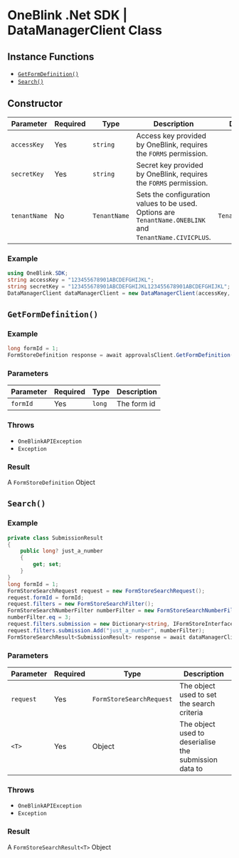 # OneBlink .Net SDK | DataManagerClient Class

## Instance Functions

-   [`GetFormDefinition()`](#getformdefinition)
-   [`Search()`](#search)

## Constructor

| Parameter    | Required | Type         | Description                                                                                             | Default Value         |
| ------------ | -------- | ------------ | ------------------------------------------------------------------------------------------------------- | --------------------- |
| `accessKey`  | Yes      | `string`     | Access key provided by OneBlink, requires the `FORMS` permission.                                       |                       |
| `secretKey`  | Yes      | `string`     | Secret key provided by OneBlink, requires the `FORMS` permission.                                       |                       |
| `tenantName` | No       | `TenantName` | Sets the configuration values to be used. Options are `TenantName.ONEBLINK` and `TenantName.CIVICPLUS`. | `TenantName.ONEBLINK` |

### Example

```c#
using OneBlink.SDK;
string accessKey = "123455678901ABCDEFGHIJKL";
string secretKey = "123455678901ABCDEFGHIJKL123455678901ABCDEFGHIJKL";
DataManagerClient dataManagerClient = new DataManagerClient(accessKey, secretKey);
```

## `GetFormDefinition()`

### Example

```c#
long formId = 1;
FormStoreDefinition response = await approvalsClient.GetFormDefinition(formId);
```

### Parameters

| Parameter | Required | Type   | Description |
| --------- | -------- | ------ | ----------- |
| `formId`  | Yes      | `long` | The form id |

### Throws

-   `OneBlinkAPIException`
-   `Exception`

### Result

A `FormStoreDefinition` Object

## `Search()`

### Example

```c#
private class SubmissionResult
{
    public long? just_a_number
    {
        get; set;
    }
}
long formId = 1;
FormStoreSearchRequest request = new FormStoreSearchRequest();
request.formId = formId;
request.filters = new FormStoreSearchFilter();
FormStoreSearchNumberFilter numberFilter = new FormStoreSearchNumberFilter();
numberFilter.eq = 3;
request.filters.submission = new Dictionary<string, IFormStoreInterface>();
request.filters.submission.Add("just_a_number", numberFilter);
FormStoreSearchResult<SubmissionResult> response = await dataManagerClient.Search<SubmissionResult>(request);
```

### Parameters

| Parameter | Required | Type                     | Description                                           |
| --------- | -------- | ------------------------ | ----------------------------------------------------- |
| `request` | Yes      | `FormStoreSearchRequest` | The object used to set the search criteria            |
| `<T>`     | Yes      | Object                   | The object used to deserialise the submission data to |

### Throws

-   `OneBlinkAPIException`
-   `Exception`

### Result

A `FormStoreSearchResult<T>` Object
